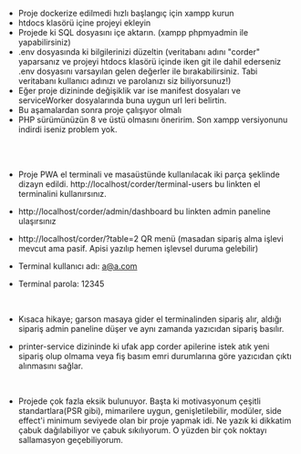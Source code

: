 - Proje dockerize edilmedi hızlı başlangıç için xampp kurun
- htdocs klasörü içine projeyi ekleyin
- Projede ki SQL dosyasını içe aktarın. (xampp phpmyadmin ile yapabilirsiniz)
- .env dosyasında ki bilgilerinizi düzeltin (veritabanı adını "corder" yaparsanız ve projeyi htdocs klasörü içinde iken git ile dahil ederseniz .env dosyasını varsayılan gelen değerler ile bırakabilirsiniz. Tabi veritabanı kullanıcı adınızı ve parolanızı siz biliyorsunuz!)
- Eğer proje dizininde değişiklik var ise manifest dosyaları ve serviceWorker dosyalarında buna uygun url leri belirtin.
- Bu aşamalardan sonra proje çalışıyor olmalı
- PHP sürümünüzün 8 ve üstü olmasını öneririm. Son xampp versiyonunu indirdi iseniz problem yok.


<br>
<br>

- Proje PWA el terminali ve masaüstünde kullanılacak iki parça şeklinde dizayn edildi. http://localhost/corder/terminal-users bu linkten el terminalini kullanırsınız.

- http://localhost/corder/admin/dashboard bu linkten admin paneline ulaşırsınız
- http://localhost/corder/?table=2 QR menü (masadan sipariş alma işlevi mevcut ama pasif. Apisi yazılıp hemen işlevsel duruma gelebilir)
- Terminal kullanıcı adı: a@a.com
- Terminal parola: 12345

<br>

- Kısaca hikaye; garson masaya gider el terminalinden sipariş alır, aldığı sipariş admin paneline düşer ve aynı zamanda yazıcıdan sipariş basılır. 

- printer-service dizininde ki ufak app corder apilerine istek atık yeni sipariş olup olmama veya fiş basım emri durumlarına göre yazıcıdan çıktı alınmasını sağlar.
<br>

- Projede çok fazla eksik bulunuyor. Başta ki motivasyonum çeşitli standartlara(PSR gibi), mimarilere uygun, genişletilebilir, modüler, side effect'i minimum seviyede olan bir proje yapmak idi. Ne yazık ki dikkatim çabuk dağılabiliyor ve çabuk sıkılıyorum. O yüzden bir çok noktayı sallamasyon geçebiliyorum.